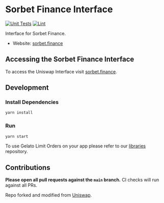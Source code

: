 # Sorbet Finance Interface

[![Unit Tests](https://github.com/gelatodigital/sorbet-finance-v3/actions/workflows/unit-tests.yaml/badge.svg)](https://github.com/gelatodigital/sorbet-finance-v3/actions/workflows/unit-tests.yaml)
[![Lint](https://github.com/gelatodigital/sorbet-finance-v3/actions/workflows/lint.yml/badge.svg)](https://github.com/gelatodigital/sorbet-finance-v3/actions/workflows/lint.yml)

Interface for Sorbet Finance.

- Website: [sorbet.finance](https://sorbet.finance/)

## Accessing the Sorbet Finance Interface

To access the Uniswap Interface visit [sorbet.finance](https://sorbet.finance/).

## Development

### Install Dependencies

```bash
yarn install
```

### Run

```bash
yarn start
```

To use Gelato Limit Orders on your app please refer to our [libraries](https://github.com/gelatodigital/limit-orders-lib) repository.

## Contributions

**Please open all pull requests against the `main` branch.**
CI checks will run against all PRs.

Repo forked and modified from [Uniswap](https://github.com/Uniswap/uniswap-interface).
